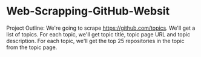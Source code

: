 # Web-Scrapping-GitHub-Websit
Project Outline:
We're going to scrape https://github.com/topics. We'll get a list of topics. For each topic, we'll get topic title, topic page URL and topic description. For each topic, we'll get the top 25 repositories in the topic from the topic page.
